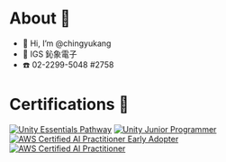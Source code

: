 # About 🤗
- 👋 Hi, I’m @chingyukang
- 💼 IGS 鈊象電子
- ☎️ 02-2299-5048 #2758

<!---
- 👀 I’m interested in ...
- 🌱 I’m currently learning ...
- 💞️ I’m looking to collaborate on ...
- 📫 How to reach me ...
- 😄 Pronouns: ...
- ⚡ Fun fact: ...
--->

# Certifications 🏅 
<!--START_SECTION:badges-->
[![Unity Essentials Pathway](https://images.credly.com/size/110x110/images/99f74b86-46d7-429d-9d43-2ed446b35af9/blob)](http://www.credly.com/badges/fbdaea47-cf37-46e0-b3e1-5391308794e0 "Unity Essentials Pathway")
[![Unity Junior Programmer](https://images.credly.com/size/110x110/images/a7bea4b9-3704-4905-8681-aeaf64efd2f1/blob)](http://www.credly.com/badges/0efc2291-3720-4145-8de1-148453f6e0be "Unity Junior Programmer")
[![AWS Certified AI Practitioner Early Adopter](https://images.credly.com/size/110x110/images/834f2c8d-2d2c-4ce7-9580-02a351c31626/image.png)](http://www.credly.com/badges/9869aaa1-6a8f-4259-8808-f9b29ea67942 "AWS Certified AI Practitioner Early Adopter")
[![AWS Certified AI Practitioner](https://images.credly.com/size/110x110/images/4d4693bb-530e-4bca-9327-de07f3aa2348/image.png)](http://www.credly.com/badges/ef25a092-ec80-4be2-b9d1-24bff4fb8351 "AWS Certified AI Practitioner")
<!--END_SECTION:badges-->

<!---
chingyukang/chingyukang is a ✨ special ✨ repository because its `README.md` (this file) appears on your GitHub profile.
You can click the Preview link to take a look at your changes.
--->
